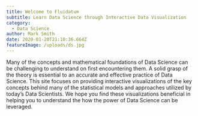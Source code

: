 ```yaml
---
title: Welcome to Fluidatum
subtitle: Learn Data Science through Interactive Data Visualization
category:
  - Data Science
author: Mark Smith
date: 2020-01-20T21:10:36.664Z
featureImage: /uploads/ds.jpg
---
```

Many of the concepts and mathematical foundations of Data Science can be challenging to understand on first encountering them. A solid grasp of the theory is essential to an accurate and effective practice of Data Science. This site focuses on providing interactive visualizations of the key concepts behind many of the statistical models and approaches utilized by today’s Data Scientists. We hope you find these visualizations beneficial in helping you to understand the how the power of Data Science can be leveraged.
